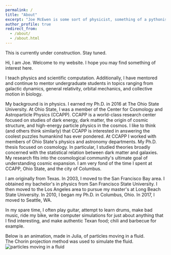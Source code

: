 ```yaml
---
permalink: /
title: "About"
excerpt: "Joe McEwen is some sort of physicist, something of a pythonista, a wanna be scientific computational ninja, and mostly a wandering bicyclist."
author_profile: true
redirect_from:
  - /about/
  - /about.html
---
```

This is currently under construction. Stay tuned.

Hi, I am Joe. Welcome to my website. I hope you may find something of interest here. 

I teach physics and scientific computation. Additionally, I have mentored and continue to mentor undergraduate students in topics ranging from galactic dynamics, general relativity, orbital mechanics, and collective motion in biology. 

My background is in physics. I earned my Ph.D. in 2016 at The Ohio State University. At Ohio State, I was a member of the Center for Cosmology and Astroparticle Physics (CCAPP). CCAPP is a world-class research center focused on studies of dark energy, dark matter, the origin of cosmic structure, and high-energy particle physics in the cosmos. I like to think (and others think similarly) that CCAPP is interested in answering the coolest puzzles humankind has ever pondered. At CCAPP I worked with members of Ohio State's physics and astronomy departments. My Ph.D. thesis focused on cosmology. In particular, I studied theories broadly concerned with the statistical relation between dark matter and galaxies. My research fits into the cosmological community's ultimate goal of understanding cosmic expansion. I am very fond of the time I spent at CCAPP, Ohio State, and the city of Columbus.

I am originally from Texas. In 2003, I moved to the San Francisco Bay area. I obtained my bachelor's in physics from San Francisco State University. I then moved to the Los Angeles area to pursue my master's at Long Beach State University. In 2010, I began my Ph.D. in Columbus, Ohio. In 2017, I moved to Seattle, WA. 

In my spare time, I often play guitar, attempt to learn drums, make bad music, ride my bike, write computer simulations for just about anything that I find interesting, and make authentic Texan food; chili and barbecue for example. 
 
Below is an animation, made in Julia, of particles moving in a fluid. The Chorin projection method was used to simulate the fluid.
<img src="/images/tracers.gif" alt="particles moving in a fluid" />
